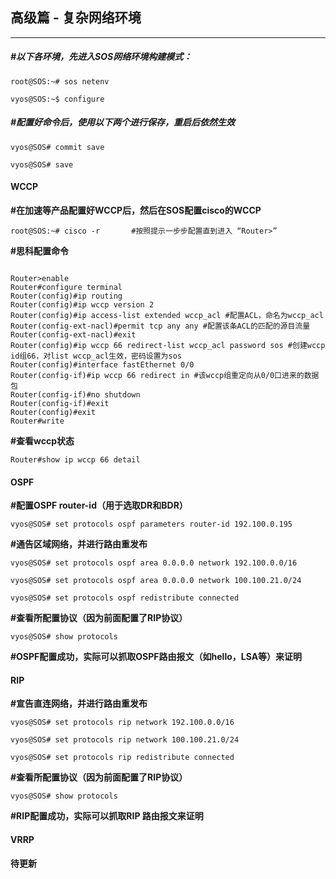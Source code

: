 ## 高级篇 - 复杂网络环境

---

##### **\#以下各环境，先进入SOS网络环境构建模式：**

```
root@SOS:~# sos netenv

vyos@SOS:~$ configure
```

##### **\#配置好命令后，使用以下两个进行保存，重启后依然生效**

```
vyos@SOS# commit save

vyos@SOS# save
```

#### WCCP

**\#在加速等产品配置好WCCP后，然后在SOS配置cisco的WCCP**

```
root@SOS:~# cisco -r       #按照提示一步步配置直到进入 “Router>”
```

**\#思科配置命令**

```

Router>enable
Router#configure terminal
Router(config)#ip routing
Router(config)#ip wccp version 2
Router(config)#ip access-list extended wccp_acl #配置ACL，命名为wccp_acl
Router(config-ext-nacl)#permit tcp any any #配置该条ACL的匹配的源目流量
Router(config-ext-nacl)#exit
Router(config)#ip wccp 66 redirect-list wccp_acl password sos #创建wccp id组66，对list wccp_acl生效，密码设置为sos
Router(config)#interface fastEthernet 0/0
Router(config-if)#ip wccp 66 redirect in #该wccp组重定向从0/0口进来的数据包
Router(config-if)#no shutdown
Router(config-if)#exit
Router(config)#exit
Router#write
```

**\#查看wccp状态**

```
Router#show ip wccp 66 detail
```

#### OSPF

**\#配置OSPF router-id（用于选取DR和BDR）**

`vyos@SOS# set protocols ospf parameters router-id 192.100.0.195`

**\#通告区域网络，并进行路由重发布**

```
vyos@SOS# set protocols ospf area 0.0.0.0 network 192.100.0.0/16

vyos@SOS# set protocols ospf area 0.0.0.0 network 100.100.21.0/24

vyos@SOS# set protocols ospf redistribute connected
```

**\#查看所配置协议（因为前面配置了RIP协议）**

`vyos@SOS# show protocols`

**\#OSPF配置成功，实际可以抓取OSPF路由报文（如hello，LSA等）来证明**

#### RIP

**\#宣告直连网络，并进行路由重发布**

```
vyos@SOS# set protocols rip network 192.100.0.0/16

vyos@SOS# set protocols rip network 100.100.21.0/24

vyos@SOS# set protocols rip redistribute connected
```

**\#查看所配置协议（因为前面配置了RIP协议）**

`vyos@SOS# show protocols`

**\#RIP配置成功，实际可以抓取RIP 路由报文来证明**

#### VRRP

**待更新**

